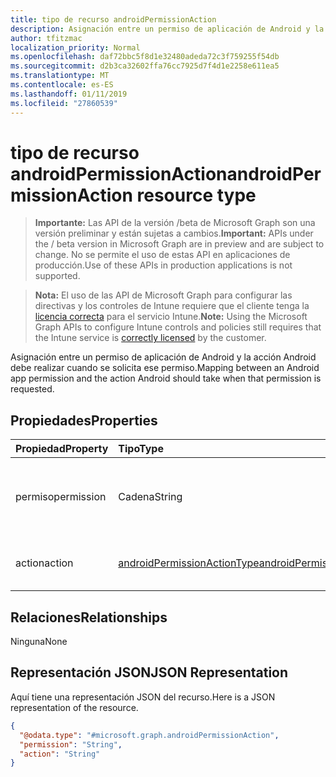 ```yaml
---
title: tipo de recurso androidPermissionAction
description: Asignación entre un permiso de aplicación de Android y la acción Android debe realizar cuando se solicita ese permiso.
author: tfitzmac
localization_priority: Normal
ms.openlocfilehash: daf72bbc5f8d1e32480adeda72c3f759255f54db
ms.sourcegitcommit: d2b3ca32602ffa76cc7925d7f4d1e2258e611ea5
ms.translationtype: MT
ms.contentlocale: es-ES
ms.lasthandoff: 01/11/2019
ms.locfileid: "27860539"
---
```

# <a name="androidpermissionaction-resource-type"></a><span data-ttu-id="132bc-103">tipo de recurso androidPermissionAction</span><span class="sxs-lookup"><span data-stu-id="132bc-103">androidPermissionAction resource type</span></span>

> <span data-ttu-id="132bc-104">**Importante:** Las API de la versión /beta de Microsoft Graph son una versión preliminar y están sujetas a cambios.</span><span class="sxs-lookup"><span data-stu-id="132bc-104">**Important:** APIs under the / beta version in Microsoft Graph are in preview and are subject to change.</span></span> <span data-ttu-id="132bc-105">No se permite el uso de estas API en aplicaciones de producción.</span><span class="sxs-lookup"><span data-stu-id="132bc-105">Use of these APIs in production applications is not supported.</span></span>

> <span data-ttu-id="132bc-106">**Nota:** El uso de las API de Microsoft Graph para configurar las directivas y los controles de Intune requiere que el cliente tenga la [licencia correcta](https://go.microsoft.com/fwlink/?linkid=839381) para el servicio Intune.</span><span class="sxs-lookup"><span data-stu-id="132bc-106">**Note:** Using the Microsoft Graph APIs to configure Intune controls and policies still requires that the Intune service is [correctly licensed](https://go.microsoft.com/fwlink/?linkid=839381) by the customer.</span></span>

<span data-ttu-id="132bc-107">Asignación entre un permiso de aplicación de Android y la acción Android debe realizar cuando se solicita ese permiso.</span><span class="sxs-lookup"><span data-stu-id="132bc-107">Mapping between an Android app permission and the action Android should take when that permission is requested.</span></span>
## <a name="properties"></a><span data-ttu-id="132bc-108">Propiedades</span><span class="sxs-lookup"><span data-stu-id="132bc-108">Properties</span></span>
|<span data-ttu-id="132bc-109">Propiedad</span><span class="sxs-lookup"><span data-stu-id="132bc-109">Property</span></span>|<span data-ttu-id="132bc-110">Tipo</span><span class="sxs-lookup"><span data-stu-id="132bc-110">Type</span></span>|<span data-ttu-id="132bc-111">Description</span><span class="sxs-lookup"><span data-stu-id="132bc-111">Description</span></span>|
|:---|:---|:---|
|<span data-ttu-id="132bc-112">permiso</span><span class="sxs-lookup"><span data-stu-id="132bc-112">permission</span></span>|<span data-ttu-id="132bc-113">Cadena</span><span class="sxs-lookup"><span data-stu-id="132bc-113">String</span></span>|<span data-ttu-id="132bc-114">Cadena de permiso Android, definida en la documentación oficial de Android.</span><span class="sxs-lookup"><span data-stu-id="132bc-114">Android permission string, defined in the official Android documentation.</span></span>  <span data-ttu-id="132bc-115">Ejemplo 'android.permission.READ_CONTACTS'.</span><span class="sxs-lookup"><span data-stu-id="132bc-115">Example 'android.permission.READ_CONTACTS'.</span></span>|
|<span data-ttu-id="132bc-116">action</span><span class="sxs-lookup"><span data-stu-id="132bc-116">action</span></span>|[<span data-ttu-id="132bc-117">androidPermissionActionType</span><span class="sxs-lookup"><span data-stu-id="132bc-117">androidPermissionActionType</span></span>](../resources/intune-apps-androidpermissionactiontype.md)|<span data-ttu-id="132bc-118">Tipo de acción de permiso Android.</span><span class="sxs-lookup"><span data-stu-id="132bc-118">Type of Android permission action.</span></span> <span data-ttu-id="132bc-119">Los valores posibles son: `prompt`, `autoGrant` y `autoDeny`.</span><span class="sxs-lookup"><span data-stu-id="132bc-119">Possible values are: `prompt`, `autoGrant`, `autoDeny`.</span></span>|

## <a name="relationships"></a><span data-ttu-id="132bc-120">Relaciones</span><span class="sxs-lookup"><span data-stu-id="132bc-120">Relationships</span></span>
<span data-ttu-id="132bc-121">Ninguna</span><span class="sxs-lookup"><span data-stu-id="132bc-121">None</span></span>
## <a name="json-representation"></a><span data-ttu-id="132bc-122">Representación JSON</span><span class="sxs-lookup"><span data-stu-id="132bc-122">JSON Representation</span></span>
<span data-ttu-id="132bc-123">Aquí tiene una representación JSON del recurso.</span><span class="sxs-lookup"><span data-stu-id="132bc-123">Here is a JSON representation of the resource.</span></span>
<!-- {
  "blockType": "resource",
  "@odata.type": "microsoft.graph.androidPermissionAction"
}
-->
``` json
{
  "@odata.type": "#microsoft.graph.androidPermissionAction",
  "permission": "String",
  "action": "String"
}
```





